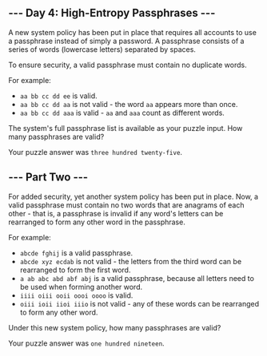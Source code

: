 ## --- Day 4: High-Entropy Passphrases ---

A new system policy has been put in place that requires all accounts to use a passphrase instead of simply a password. A passphrase consists of a series of words (lowercase letters) separated by spaces.

To ensure security, a valid passphrase must contain no duplicate words.

For example:

- ```aa bb cc dd ee``` is valid.
- ```aa bb cc dd aa``` is not valid - the word ```aa``` appears more than once.
- ```aa bb cc dd aaa``` is valid - ```aa``` and ```aaa``` count as different words.

The system's full passphrase list is available as your puzzle input. How many passphrases are valid?

Your puzzle answer was ```three hundred twenty-five```.

## --- Part Two ---

For added security, yet another system policy has been put in place. Now, a valid passphrase must contain no two words that are anagrams of each other - that is, a passphrase is invalid if any word's letters can be rearranged to form any other word in the passphrase.

For example:

- ```abcde fghij``` is a valid passphrase.
- ```abcde xyz ecdab``` is not valid - the letters from the third word can be rearranged to form the first word.
- ```a ab abc abd abf abj``` is a valid passphrase, because all letters need to be used when forming another word.
- ```iiii oiii ooii oooi oooo``` is valid.
- ```oiii ioii iioi iiio``` is not valid - any of these words can be rearranged to form any other word.

Under this new system policy, how many passphrases are valid?

Your puzzle answer was ```one hundred nineteen```.